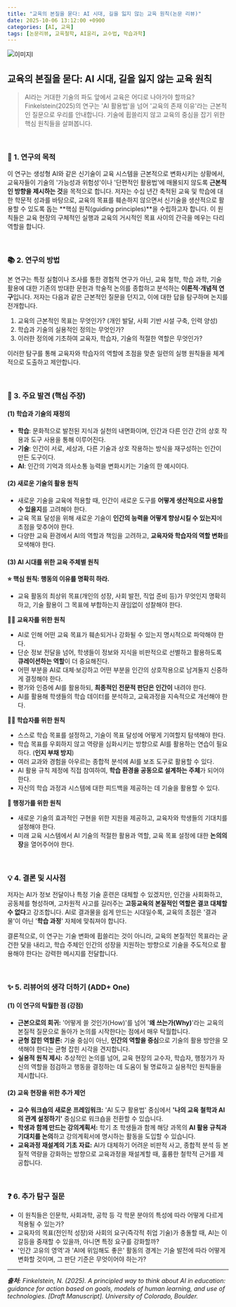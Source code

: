 ```yaml
---
title: "교육의 본질을 묻다: AI 시대, 길을 잃지 않는 교육 원칙(논문 리뷰)"
date: 2025-10-06 13:12:00 +0900
categories: [AI, 교육]
tags: [논문리뷰, 교육철학, AI윤리, 교수법, 학습과학]
---
```


![이미지l](/assets/principled-way-1)

## 교육의 본질을 묻다: AI 시대, 길을 잃지 않는 교육 원칙

> AI라는 거대한 기술의 파도 앞에서 교육은 어디로 나아가야 할까요? Finkelstein(2025)의 연구는 'AI 활용법'을 넘어 '교육의 존재 이유'라는 근본적인 질문으로 우리를 안내합니다. 기술에 휩쓸리지 않고 교육의 중심을 잡기 위한 핵심 원칙들을 살펴봅니다.

<br>

### 🎯 1. 연구의 목적

이 연구는 생성형 AI와 같은 신기술이 교육 시스템을 근본적으로 변화시키는 상황에서, 교육자들이 기술의 '가능성과 위험성'이나 '단편적인 활용법'에 매몰되지 않도록 **근본적인 방향을 제시하는 것**을 목적으로 합니다. 저자는 수십 년간 축적된 교육 및 학습에 대한 학문적 성과를 바탕으로, 교육의 목표를 훼손하지 않으면서 신기술을 생산적으로 활용할 수 있도록 돕는 **핵심 원칙(guiding principles)**을 수립하고자 합니다. 이 원칙들은 교육 현장의 구체적인 실행과 교육의 거시적인 목표 사이의 간극을 메우는 다리 역할을 합니다.

<br>

### 📚 2. 연구의 방법

본 연구는 특정 실험이나 조사를 통한 경험적 연구가 아닌, 교육 철학, 학습 과학, 기술 활용에 대한 기존의 방대한 문헌과 학술적 논의를 종합하고 분석하는 **이론적·개념적 연구**입니다. 저자는 다음과 같은 근본적인 질문을 던지고, 이에 대한 답을 탐구하며 논지를 전개합니다.

1.  교육의 근본적인 목표는 무엇인가? (개인 발달, 사회 기반 시설 구축, 인력 양성)
2.  학습과 기술의 실용적인 정의는 무엇인가?
3.  이러한 정의에 기초하여 교육자, 학습자, 기술의 적절한 역할은 무엇인가?

이러한 탐구를 통해 교육자와 학습자의 역할에 초점을 맞춘 일련의 실행 원칙들을 체계적으로 도출하고 제안합니다.

<br>

### 🔑 3. 주요 발견 (핵심 주장)

#### (1) 학습과 기술의 재정의

* **학습**: 문화적으로 발전된 지식과 실천의 내면화이며, 인간과 다른 인간 간의 상호 작용과 도구 사용을 통해 이루어진다.
* **기술**: 인간이 서로, 세상과, 다른 기술과 상호 작용하는 방식을 재구성하는 인간이 만든 도구이다.
* **AI**: 인간의 기억과 의사소통 능력을 변화시키는 기술의 한 예시이다.

#### (2) 새로운 기술의 활용 원칙

* 새로운 기술을 교육에 적용할 때, 인간이 새로운 도구를 **어떻게 생산적으로 사용할 수 있을지**를 고려해야 한다.
* 교육 목표 달성을 위해 새로운 기술이 **인간의 능력을 어떻게 향상시킬 수 있는지**에 초점을 맞추어야 한다.
* 다양한 교육 환경에서 AI의 역할과 책임을 고려하고, **교육자와 학습자의 역할 변화**를 모색해야 한다.

#### (3) AI 시대를 위한 교육 주체별 원칙

**⭐ 핵심 원칙: 행동의 이유를 명확히 하라.**
- 교육 활동의 최상위 목표(개인의 성장, 사회 발전, 직업 준비 등)가 무엇인지 명확히 하고, 기술 활용이 그 목표에 부합하는지 끊임없이 성찰해야 한다.

**🧑‍🏫 교육자를 위한 원칙**
* AI로 인해 어떤 교육 목표가 훼손되거나 강화될 수 있는지 명시적으로 파악해야 한다.
* 단순 정보 전달을 넘어, 학생들이 정보와 지식을 비판적으로 선별하고 활용하도록 **큐레이션하는 역할**이 더 중요해진다.
* 어떤 부분을 AI로 대체·보강하고 어떤 부분을 인간의 상호작용으로 남겨둘지 신중하게 결정해야 한다.
* 평가와 인증에 AI를 활용하되, **최종적인 전문적 판단은 인간이** 내려야 한다.
* AI를 활용해 학생들의 학습 데이터를 분석하고, 교육과정을 지속적으로 개선해야 한다.

**🧑‍🎓 학습자를 위한 원칙**
* 스스로 학습 목표를 설정하고, 기술이 목표 달성에 어떻게 기여할지 탐색해야 한다.
* 학습 목표를 우회하지 않고 역량을 심화시키는 방향으로 AI를 활용하는 연습이 필요하다. (**인지 부채 방지**)
* 여러 교과와 경험을 아우르는 종합적 분석에 AI를 보조 도구로 활용할 수 있다.
* AI 활용 규칙 제정에 직접 참여하여, **학습 환경을 공동으로 설계하는 주체**가 되어야 한다.
* 자신의 학습 과정과 시스템에 대한 피드백을 제공하는 데 기술을 활용할 수 있다.

**🏢 행정가를 위한 원칙**
* 새로운 기술의 효과적인 구현을 위한 지원을 제공하고, 교육자와 학생들의 기대치를 설정해야 한다.
* 미래 교육 시스템에서 AI 기술의 적절한 활용과 역할, 교육 목표 설정에 대한 **논의의 장**을 열어주어야 한다.

<br>

### 💡 4. 결론 및 시사점

저자는 AI가 정보 전달이나 특정 기술 훈련은 대체할 수 있겠지만, 인간을 사회화하고, 공동체를 형성하며, 고차원적 사고를 길러주는 **고등교육의 본질적인 역할은 결코 대체할 수 없다**고 강조합니다. AI로 결과물을 쉽게 만드는 시대일수록, 교육의 초점은 '결과물'이 아닌 '**학습 과정**' 자체에 맞춰져야 합니다.

결론적으로, 이 연구는 기술 변화에 휩쓸리는 것이 아니라, 교육의 본질적인 목표라는 굳건한 닻을 내리고, 학습 주체인 인간의 성장을 지원하는 방향으로 기술을 주도적으로 활용해야 한다는 강력한 메시지를 전달합니다.

<br>

### ✨ 5. 리뷰어의 생각 더하기 (ADD+ One)

#### (1) 이 연구의 탁월한 점 (강점)

* **근본으로의 회귀:** '어떻게 쓸 것인가(How)'를 넘어 '**왜 쓰는가(Why)**'라는 교육의 본질적 질문으로 돌아가 논의를 시작한다는 점에서 매우 탁월합니다.
* **균형 잡힌 역할론:** 기술 중심이 아닌, **인간의 역할을 중심**으로 기술의 활용 방안을 모색해야 한다는 균형 잡힌 시각을 견지합니다.
* **실용적 원칙 제시:** 추상적인 논의를 넘어, 교육 현장의 교수자, 학습자, 행정가가 자신의 역할을 점검하고 행동을 결정하는 데 도움이 될 명료하고 실용적인 원칙들을 제시합니다.

#### (2) 교육 현장을 위한 추가 제언

* **교수 워크숍의 새로운 프레임워크:** 'AI 도구 활용법' 중심에서 **'나의 교육 철학과 AI의 관계 설정하기'** 중심으로 워크숍을 전환할 수 있습니다.
* **학생과 함께 만드는 강의계획서:** 학기 초 학생들과 함께 해당 과목의 **AI 활용 규칙과 기대치를 논의**하고 강의계획서에 명시하는 활동을 도입할 수 있습니다.
* **교육과정 재설계의 기초 자료:** AI가 대체하기 어려운 비판적 사고, 종합적 분석 등 본질적 역량을 강화하는 방향으로 교육과정을 재설계할 때, 훌륭한 철학적 근거를 제공합니다.

<br>

### ❓ 6. 추가 탐구 질문

* 이 원칙들은 인문학, 사회과학, 공학 등 각 학문 분야의 특성에 따라 어떻게 다르게 적용될 수 있는가?
* 교육자의 목표(전인적 성장)와 사회의 요구(즉각적 취업 기술)가 충돌할 때, AI는 이 갈등을 중재할 수 있을까, 아니면 특정 요구를 강화할까?
* '인간 고유의 영역'과 'AI에 위임해도 좋은' 활동의 경계는 기술 발전에 따라 어떻게 변화할 것이며, 그 판단 기준은 무엇이어야 하는가?

---

_**출처:** Finkelstein, N. (2025). A principled way to think about AI in education: guidance for action based on goals, models of human learning, and use of technologies. [Draft Manuscript]. University of Colorado, Boulder._
